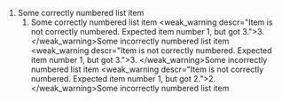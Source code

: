 1. Some correctly numbered list item
   1. Some correctly numbered list item
      <weak_warning descr="Item is not correctly numbered. Expected item number 1, but got 3.">3. </weak_warning>Some incorrectly numbered list item
         <weak_warning descr="Item is not correctly numbered. Expected item number 1, but got 3.">3. </weak_warning>Some incorrectly numbered list item
            <weak_warning descr="Item is not correctly numbered. Expected item number 1, but got 2.">2. </weak_warning>Some incorrectly numbered list item
